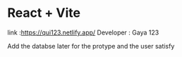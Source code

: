 # React + Vite
link :https://qui123.netlify.app/
Developer : Gaya 123

Add the databse later for the protype and the user satisfy 
